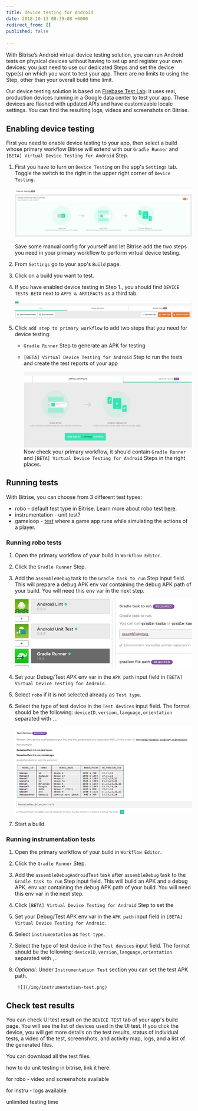 ```yaml
---
title: Device testing for Android
date: 2018-10-13 08:39:08 +0000
redirect_from: []
published: false

---
```

With Bitrise’s Android virtual device testing solution, you can run Android tests on physical devices without having to set up and register your own devices: you just need to use our dedicated Steps and set the device type(s) on which you want to test your app. There are no limits to using the Step, other than your overall build time limit.

Our device testing solution is based on [Firebase Test Lab](https://firebase.google.com/docs/test-lab/): it uses real, production devices running in a Google data center to test your app. These devices are flashed with updated APIs and have customizable locale settings. You can find the resulting logs, videos and screenshots on Bitrise.

## Enabling device testing

First you need to enable device testing to your app, then select a build whose primary workflow Bitrise will extend with our `Gradle Runner` and `[BETA] Virtual Device Testing for Android` Step.

1. First you have to turn on `Device Testing` on the app's `Settings` tab. Toggle the switch to the right in the upper right corner of `Device Testing`.

   	![](/img/settings-device-testing.png)

   Save some manual config for yourself and let Bitrise add the two steps you need in your primary workflow to perform virtual device testing.
2. From `Settings` go to your app's `Build` page.
3. Click on a build you want to test.
4. If you have enabled device testing in Step 1., you should find `DEVICE TESTS BETA` next to `APPS & ARTIFACTS` as a third tab.

   	![](/img/build-device-test.jpg)
5. Click `add step to primary workflow` to add two steps that you need for device testing:
   * `Gradle Runner` Step to generate an APK for testing
   * `[BETA] Virtual Device Testing for Android` Step to run the tests and create the test reports of your app

     ![](/img/primary-virtual-device.png) 
 Now check your primary workflow, it should contain `Gradle Runner` and `[BETA] Virtual Device Testing for Android` Steps in the right places.

## Running tests

With Bitrise, you can choose from 3 different test types:

* robo - default test type in Bitrise. Learn more about robo test [here](https://firebase.google.com/docs/test-lab/android/robo-ux-test).
* instrumentation - unit test?
* gameloop - [test](https://firebase.google.com/docs/test-lab/android/game-loop) where a game app runs while simulating the actions of a player. 

### Running robo tests

1. Open the primary workflow of your build in `Workflow Editor`.

2. Click the `Gradle Runner` Step.

3. Add the `assembleDebug` task to the `Gradle task to run` Step input field. This will prepare a debug APK env var containing the debug APK path of your build. You will need this env var in the next step.

	![](/img/assembedebug-gradle.jpg)

4. Set your Debug/Test APK env var in the `APK path` input field in `[BETA] Virtual Device Testing for Android`.

5. Select `robo` if it is not selected already as `Test type`.

6. Select the type of test device in the `Test devices` input field. The format should be the following: `deviceID,version,language,orientation` separated with `,`.

   	![](/img/test-devices.png)
7. Start a build.

### Running instrumentation tests

1. Open the primary workflow of your build in `Workflow Editor`.

2. Click the `Gradle Runner` Step.

3. Add the `assembleDebugAndroidTest`  task after `assembleDebug` task to the `Gradle task to run` Step input field. This will build an APK and a debug APK. env var containing the debug APK path of your build. You will need this env var in the next step.

4. Click `[BETA] Virtual Device Testing for Android` Step to set the

5. Set your Debug/Test APK env var in the `APK path` input field in `[BETA] Virtual Device Testing for Android`.

6. Select `instrumentation` as `Test type`.

7. Select the type of test device in the `Test devices` input field. The format should be the following: `deviceID,version,language,orientation` separated with `,`.

8. _Optional_: Under `Instrumentation Test` section you can set the test APK path.

		![](/img/instrumentation-test.png)

## Check test results

You can check UI test result on the `DEVICE TEST` tab of your app's build page. You will see the list of devices used in the UI test. If you click the device, you will get more details on the test results, status of individual tests, a video of the test, screenshots, and activity map, logs, and a list of the generated files.

You can download all the test files.

how to do unit testing in bitrise, link it here.

for robo - video and screenshots available

for instru - logs available

unlimited testing time